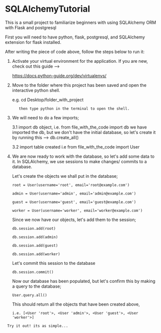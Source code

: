 # SQLAlchemyTutorial
This is a small project to familiarize beginners with using SQLAlchemy ORM with Flask and postgresql

First you will need to have python, flask, postgresql, and SQLAlchemy extension for flask installed.

After writing the piece of code above, follow the steps below to run it:
  1.  Activate your virtual environment for the application. If you are new, check out this guide --> 
       
       https://docs.python-guide.org/dev/virtualenvs/
        
  2.  Move to the folder where this project has been saved and open the interactive python shell.
        
        e.g. cd Desktop/folder_with_project 
             
             then type python in the terminal to open the shell.
  
  3.  We will need to do a few imports;
  
        3.1 import db object, i.e. from file_with_the_code import db
            we have imported the db, but we don't have the initial database, so let's create it by running this -->
            db.create_all()
            
        3.2 import table created i.e from file_with_the_code import User
        
  4.  We are now ready to work with the database, so let's add some data to it.
      In SQLAlchemy, we use sessions to make changes/ commits to a database.
      
      Let's create the objects we shall put in the database;

          root = User(username='root', email='root@example.com') 

          admin = User(username='admin', email='admin@example.com') 

          guest = User(username='guest', email='guest@example.com') 

          worker = User(username='worker', email='worker@example.com') 
      
      
      Since we now have our objects, let's add them to the session;

          db.session.add(root)

          db.session.add(admin)

          db.session.add(guest)

          db.session.add(worker)
      
      
      Let's commit this session to the database
      

          db.session.commit()
      
      
      Now our database has been populated, but let's confirm this by making a query to the database;
      
      
          User.query.all()
      
      
      This should return all the objects that have been created above,
      
          i.e. [<User 'root'>, <User 'admin'>, <User 'guest'>, <User 'worker'>]
          
     Try it out! its as simple...

      
